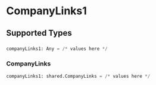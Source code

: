 # CompanyLinks1


## Supported Types

### 

```python
companyLinks1: Any = /* values here */
```

### CompanyLinks

```python
companyLinks1: shared.CompanyLinks = /* values here */
```

